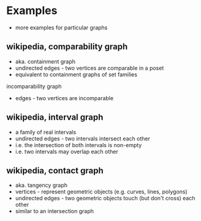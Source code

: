 
<!-- ======================================================================= -->
# Examples

* more examples for particular graphs

<!-- ======================================================================= -->
## wikipedia, comparability graph

* aka. containment graph
* undirected edges - two vertices are comparable in a poset
* equivalent to containment graphs of set families

incomparability graph

* edges - two vertices are incomparable

<!-- ======================================================================= -->
## wikipedia, interval graph

* a family of real intervals
* undirected edges - two intervals intersect each other
* i.e. the intersection of both intervals is non-empty
* i.e. two intervals may overlap each other

<!-- ======================================================================= -->
## wikipedia, contact graph

* aka. tangency graph
* vertices - represent geometric objects (e.g. curves, lines, polygons)
* undirected edges - two geometric objects touch (but don't cross) each other
* similar to an intersection graph
